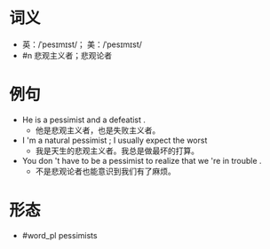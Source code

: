 # 词义
- 英：/ˈpesɪmɪst/； 美：/ˈpesɪmɪst/
- #n 悲观主义者；悲观论者
# 例句
- He is a pessimist and a defeatist .
	- 他是悲观主义者，也是失败主义者。
- I 'm a natural pessimist ; I usually expect the worst
	- 我是天生的悲观主义者。我总是做最坏的打算。
- You don 't have to be a pessimist to realize that we 're in trouble .
	- 不是悲观论者也能意识到我们有了麻烦。
# 形态
- #word_pl pessimists
